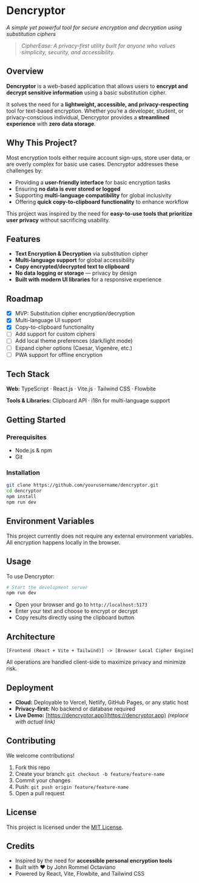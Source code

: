 # Dencryptor

_A simple yet powerful tool for secure encryption and decryption using substitution ciphers_

> _CipherEase: A privacy-first utility built for anyone who values simplicity, security, and accessibility._

## Overview

**Dencryptor** is a web-based application that allows users to **encrypt and decrypt sensitive information** using a basic substitution cipher.

It solves the need for a **lightweight, accessible, and privacy-respecting** tool for text-based encryption. Whether you’re a developer, student, or privacy-conscious individual, Dencryptor provides a **streamlined experience** with **zero data storage**.

## Why This Project?

Most encryption tools either require account sign-ups, store user data, or are overly complex for basic use cases. Dencryptor addresses these challenges by:

- Providing a **user-friendly interface** for basic encryption tasks
- Ensuring **no data is ever stored or logged**
- Supporting **multi-language compatibility** for global inclusivity
- Offering **quick copy-to-clipboard functionality** to enhance workflow

This project was inspired by the need for **easy-to-use tools that prioritize user privacy** without sacrificing usability.

## Features

- **Text Encryption & Decryption** via substitution cipher
- **Multi-language support** for global accessibility
- **Copy encrypted/decrypted text to clipboard**
- **No data logging or storage** — privacy by design
- **Built with modern UI libraries** for a responsive experience

## Roadmap

- [x] MVP: Substitution cipher encryption/decryption
- [x] Multi-language UI support
- [x] Copy-to-clipboard functionality
- [ ] Add support for custom ciphers
- [ ] Add local theme preferences (dark/light mode)
- [ ] Expand cipher options (Caesar, Vigenère, etc.)
- [ ] PWA support for offline encryption

## Tech Stack

**Web:**
TypeScript · React.js · Vite.js · Tailwind CSS · Flowbite

**Tools & Libraries:**
Clipboard API · i18n for multi-language support

## Getting Started

### Prerequisites

- Node.js & npm
- Git

### Installation

```bash
git clone https://github.com/yourusername/dencryptor.git
cd dencryptor
npm install
npm run dev
```

## Environment Variables

This project currently does not require any external environment variables. All encryption happens locally in the browser.

## Usage

To use Dencryptor:

```bash
# Start the development server
npm run dev
```

- Open your browser and go to `http://localhost:5173`
- Enter your text and choose to encrypt or decrypt
- Copy results directly using the clipboard button

## Architecture

```
[Frontend (React + Vite + Tailwind)] -> [Browser Local Cipher Engine]
```

All operations are handled client-side to maximize privacy and minimize risk.

## Deployment

- **Cloud:** Deployable to Vercel, Netlify, GitHub Pages, or any static host
- **Privacy-first:** No backend or database required
- **Live Demo:** [https://dencryptor.app](https://dencryptor.app) _(replace with actual link)_

## Contributing

We welcome contributions!

1. Fork this repo
2. Create your branch: `git checkout -b feature/feature-name`
3. Commit your changes
4. Push: `git push origin feature/feature-name`
5. Open a pull request

## License

This project is licensed under the [MIT License](LICENSE).

## Credits

- Inspired by the need for **accessible personal encryption tools**
- Built with ❤️ by John Rommel Octaviano
- Powered by React, Vite, Flowbite, and Tailwind CSS
